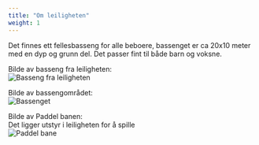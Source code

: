 ```yaml
---
title: "Om leiligheten"
weight: 1
---
```



Det finnes ett fellesbasseng for alle beboere, bassenget er ca 20x10 meter med en dyp og grunn del. Det passer fint til
både barn og voksne.

Bilde av basseng fra leiligheten:\
![Basseng fra leiligheten](/images/basseng_fra_leiligheten.jpg)

Bilde av bassengområdet:\
![Bassenget](/images/basseng_fra_bakkeplan.jpg)

Bilde av Paddel banen:\
Det ligger utstyr i leiligheten for å spille\
![Paddel bane](/images/paddel_bane.jpg)